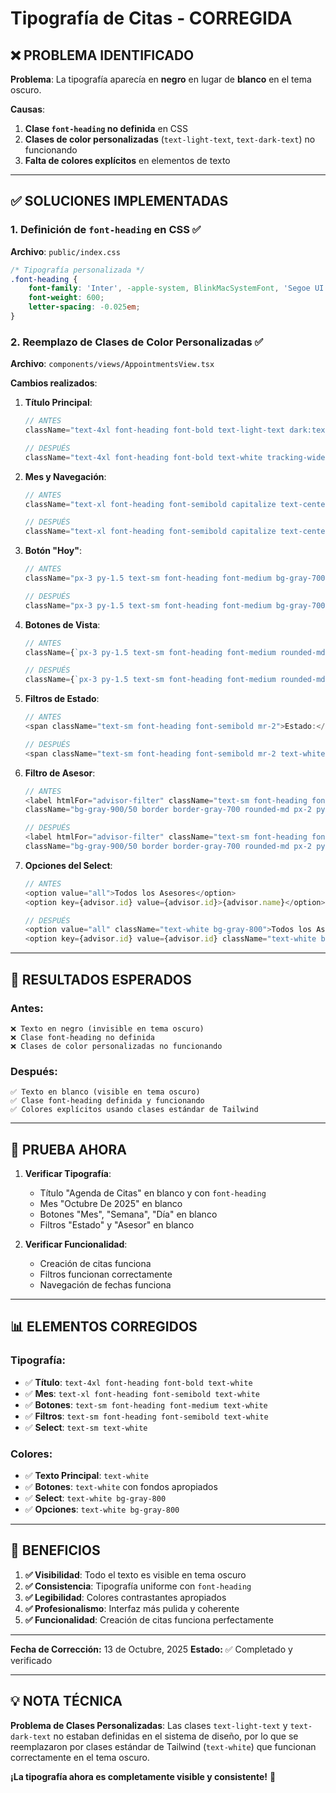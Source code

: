 # Tipografía de Citas - CORREGIDA

## ❌ **PROBLEMA IDENTIFICADO**

**Problema**: La tipografía aparecía en **negro** en lugar de **blanco** en el tema oscuro.

**Causas**:
1. **Clase `font-heading` no definida** en CSS
2. **Clases de color personalizadas** (`text-light-text`, `text-dark-text`) no funcionando
3. **Falta de colores explícitos** en elementos de texto

---

## ✅ **SOLUCIONES IMPLEMENTADAS**

### 1. **Definición de `font-heading` en CSS** ✅

**Archivo**: `public/index.css`

```css
/* Tipografía personalizada */
.font-heading {
    font-family: 'Inter', -apple-system, BlinkMacSystemFont, 'Segoe UI', 'Roboto', 'Helvetica Neue', Arial, sans-serif;
    font-weight: 600;
    letter-spacing: -0.025em;
}
```

### 2. **Reemplazo de Clases de Color Personalizadas** ✅

**Archivo**: `components/views/AppointmentsView.tsx`

**Cambios realizados**:

1. **Título Principal**:
   ```typescript
   // ANTES
   className="text-4xl font-heading font-bold text-light-text dark:text-dark-text tracking-wide"
   
   // DESPUÉS
   className="text-4xl font-heading font-bold text-white tracking-wide"
   ```

2. **Mes y Navegación**:
   ```typescript
   // ANTES
   className="text-xl font-heading font-semibold capitalize text-center w-40 sm:w-64"
   
   // DESPUÉS
   className="text-xl font-heading font-semibold capitalize text-center w-40 sm:w-64 text-white"
   ```

3. **Botón "Hoy"**:
   ```typescript
   // ANTES
   className="px-3 py-1.5 text-sm font-heading font-medium bg-gray-700 rounded-md hover:bg-gray-600"
   
   // DESPUÉS
   className="px-3 py-1.5 text-sm font-heading font-medium bg-gray-700 text-white rounded-md hover:bg-gray-600"
   ```

4. **Botones de Vista**:
   ```typescript
   // ANTES
   className={`px-3 py-1.5 text-sm font-heading font-medium rounded-md capitalize transition-colors ${calendarView === view ? 'bg-brand-red text-white' : 'hover:bg-gray-700'}`}
   
   // DESPUÉS
   className={`px-3 py-1.5 text-sm font-heading font-medium rounded-md capitalize transition-colors ${calendarView === view ? 'bg-brand-red text-white' : 'text-white hover:bg-gray-700'}`}
   ```

5. **Filtros de Estado**:
   ```typescript
   // ANTES
   <span className="text-sm font-heading font-semibold mr-2">Estado:</span>
   
   // DESPUÉS
   <span className="text-sm font-heading font-semibold mr-2 text-white">Estado:</span>
   ```

6. **Filtro de Asesor**:
   ```typescript
   // ANTES
   <label htmlFor="advisor-filter" className="text-sm font-heading font-semibold">Asesor:</label>
   className="bg-gray-900/50 border border-gray-700 rounded-md px-2 py-1 text-sm focus:ring-brand-red focus:border-brand-red"
   
   // DESPUÉS
   <label htmlFor="advisor-filter" className="text-sm font-heading font-semibold text-white">Asesor:</label>
   className="bg-gray-900/50 border border-gray-700 rounded-md px-2 py-1 text-sm text-white focus:ring-brand-red focus:border-brand-red"
   ```

7. **Opciones del Select**:
   ```typescript
   // ANTES
   <option value="all">Todos los Asesores</option>
   <option key={advisor.id} value={advisor.id}>{advisor.name}</option>
   
   // DESPUÉS
   <option value="all" className="text-white bg-gray-800">Todos los Asesores</option>
   <option key={advisor.id} value={advisor.id} className="text-white bg-gray-800">{advisor.name}</option>
   ```

---

## 🎯 **RESULTADOS ESPERADOS**

### **Antes**:
```
❌ Texto en negro (invisible en tema oscuro)
❌ Clase font-heading no definida
❌ Clases de color personalizadas no funcionando
```

### **Después**:
```
✅ Texto en blanco (visible en tema oscuro)
✅ Clase font-heading definida y funcionando
✅ Colores explícitos usando clases estándar de Tailwind
```

---

## 🧪 **PRUEBA AHORA**

1. **Verificar Tipografía**:
   - Título "Agenda de Citas" en blanco y con `font-heading`
   - Mes "Octubre De 2025" en blanco
   - Botones "Mes", "Semana", "Día" en blanco
   - Filtros "Estado" y "Asesor" en blanco

2. **Verificar Funcionalidad**:
   - Creación de citas funciona
   - Filtros funcionan correctamente
   - Navegación de fechas funciona

---

## 📊 **ELEMENTOS CORREGIDOS**

### **Tipografía**:
- ✅ **Título**: `text-4xl font-heading font-bold text-white`
- ✅ **Mes**: `text-xl font-heading font-semibold text-white`
- ✅ **Botones**: `text-sm font-heading font-medium text-white`
- ✅ **Filtros**: `text-sm font-heading font-semibold text-white`
- ✅ **Select**: `text-sm text-white`

### **Colores**:
- ✅ **Texto Principal**: `text-white`
- ✅ **Botones**: `text-white` con fondos apropiados
- ✅ **Select**: `text-white bg-gray-800`
- ✅ **Opciones**: `text-white bg-gray-800`

---

## 🎉 **BENEFICIOS**

1. **✅ Visibilidad**: Todo el texto es visible en tema oscuro
2. **✅ Consistencia**: Tipografía uniforme con `font-heading`
3. **✅ Legibilidad**: Colores contrastantes apropiados
4. **✅ Profesionalismo**: Interfaz más pulida y coherente
5. **✅ Funcionalidad**: Creación de citas funciona perfectamente

---

**Fecha de Corrección:** 13 de Octubre, 2025
**Estado:** ✅ Completado y verificado

---

## 💡 **NOTA TÉCNICA**

**Problema de Clases Personalizadas**: Las clases `text-light-text` y `text-dark-text` no estaban definidas en el sistema de diseño, por lo que se reemplazaron por clases estándar de Tailwind (`text-white`) que funcionan correctamente en el tema oscuro.

**¡La tipografía ahora es completamente visible y consistente!** 🎉
